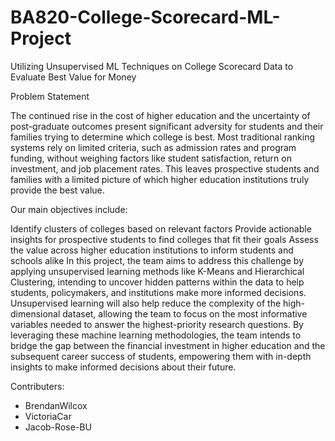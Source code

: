 # BA820-College-Scorecard-ML-Project

Utilizing Unsupervised ML Techniques on College Scorecard Data to Evaluate Best Value for Money

Problem Statement

The continued rise in the cost of higher education and the uncertainty of post-graduate outcomes present significant adversity for students and their families trying to determine which college is best. Most traditional ranking systems rely on limited criteria, such as admission rates and program funding, without weighing factors like student satisfaction, return on investment, and job placement rates. This leaves prospective students and families with a limited picture of which higher education institutions truly provide the best value.

Our main objectives include:

Identify clusters of colleges based on relevant factors
Provide actionable insights for prospective students to find colleges that fit their goals
Assess the value across higher education institutions to inform students and schools alike
In this project, the team aims to address this challenge by applying unsupervised learning methods like K-Means and Hierarchical Clustering, intending to uncover hidden patterns within the data to help students, policymakers, and institutions make more informed decisions. Unsupervised learning will also help reduce the complexity of the high-dimensional dataset, allowing the team to focus on the most informative variables needed to answer the highest-priority research questions. By leveraging these machine learning methodologies, the team intends to bridge the gap between the financial investment in higher education and the subsequent career success of students, empowering them with in-depth insights to make informed decisions about their future.

Contributers:
- BrendanWilcox
- VictoriaCar
- Jacob-Rose-BU
